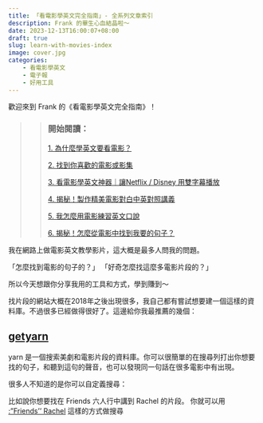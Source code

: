```yaml
---
title: 「看電影學英文完全指南」- 全系列文章索引
description: Frank 的畢生心血結晶啦～
date: 2023-12-13T16:00:07+08:00
draft: true
slug: learn-with-movies-index
image: cover.jpg
categories:
    - 看電影學英文
    - 電子報
    - 好用工具
---
```


歡迎來到 Frank 的《看電影學英文完全指南》！


>> ### 開始閱讀：
>> [1. 為什麼學英文要看電影？](/p/why-learn-with-movies/)  
>>
>> [2. 找到你喜歡的電影或影集](/p/why-learn-with-movies/)  
>>
>> [3. 看電影學英文神器｜讓Netflix / Disney 用雙字幕播放](/p/why-learn-with-movies/)  
>>
>> [4. 揭秘！製作精美電影對白中英對照講義](/p/why-learn-with-movies/)  
>>
>> [5. 我怎麼用電影練習英文口說](/p/why-learn-with-movies/)  
>>
>> [6. 揭秘！怎麼從電影中找到我要的句子？](/p/why-learn-with-movies/)  


我在網路上做電影英文教學影片，這大概是最多人問我的問題。

「怎麼找到電影的句子的？」
「好奇怎麼找這麼多電影片段的？」

所以今天想跟你分享我用的工具和方式，學到賺到～

找片段的網站大概在2018年之後出現很多，我自己都有嘗試想要建一個這樣的資料庫。不過很多已經做得很好了。這邊給你我最推薦的幾個：

## [getyarn](https://getyarn.io/)
yarn 是一個搜索美劇和電影片段的資料庫。你可以很簡單的在搜尋列打出你想要找的句子，和聽到這句的聲音，也可以發現同一句話在很多電影中有出現。

很多人不知道的是你可以自定義搜尋：

比如說你想要找在 Friends 六人行中講到 Rachel 的片段。
你就可以用
[:”Friends’’ Rachel](https://getyarn.io/yarn-find?text=%3A%E2%80%9DFriends%E2%80%99%E2%80%99%20Rachel)
這樣的方式做搜尋


